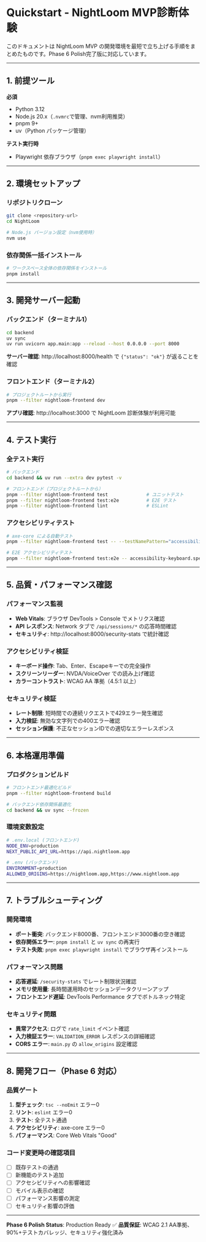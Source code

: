 # Quickstart - NightLoom MVP診断体験

このドキュメントは NightLoom MVP の開発環境を最短で立ち上げる手順をまとめたものです。Phase 6 Polish完了版に対応しています。

---

## 1. 前提ツール

**必須**
- Python 3.12
- Node.js 20.x（`.nvmrc`で管理、nvm利用推奨）
- pnpm 9+
- uv（Python パッケージ管理）

**テスト実行時**
- Playwright 依存ブラウザ（`pnpm exec playwright install`）

---

## 2. 環境セットアップ

### リポジトリクローン
```bash
git clone <repository-url>
cd NightLoom

# Node.js バージョン設定（nvm使用時）
nvm use
```

### 依存関係一括インストール
```bash
# ワークスペース全体の依存関係をインストール
pnpm install
```

---

## 3. 開発サーバー起動

### バックエンド（ターミナル1）
```bash
cd backend
uv sync
uv run uvicorn app.main:app --reload --host 0.0.0.0 --port 8000
```

**サーバー確認**: http://localhost:8000/health で `{"status": "ok"}` が返ることを確認

### フロントエンド（ターミナル2）
```bash
# プロジェクトルートから実行
pnpm --filter nightloom-frontend dev
```

**アプリ確認**: http://localhost:3000 で NightLoom 診断体験が利用可能

---

## 4. テスト実行

### 全テスト実行
```bash
# バックエンド
cd backend && uv run --extra dev pytest -v

# フロントエンド（プロジェクトルートから）
pnpm --filter nightloom-frontend test              # ユニットテスト
pnpm --filter nightloom-frontend test:e2e          # E2E テスト
pnpm --filter nightloom-frontend lint              # ESLint
```

### アクセシビリティテスト
```bash
# axe-core による自動テスト
pnpm --filter nightloom-frontend test -- --testNamePattern="accessibility"

# E2E アクセシビリティテスト
pnpm --filter nightloom-frontend test:e2e -- accessibility-keyboard.spec.ts
```

---

## 5. 品質・パフォーマンス確認

### パフォーマンス監視
- **Web Vitals**: ブラウザ DevTools > Console でメトリクス確認
- **API レスポンス**: Network タブで `/api/sessions/*` の応答時間確認
- **セキュリティ**: http://localhost:8000/security-stats で統計確認

### アクセシビリティ検証
- **キーボード操作**: Tab、Enter、Escapeキーでの完全操作
- **スクリーンリーダー**: NVDA/VoiceOver での読み上げ確認
- **カラーコントラスト**: WCAG AA 準拠（4.5:1 以上）

### セキュリティ検証
- **レート制限**: 短時間での連続リクエストで429エラー発生確認
- **入力検証**: 無効な文字列での400エラー確認
- **セッション保護**: 不正なセッションIDでの適切なエラーレスポンス

---

## 6. 本格運用準備

### プロダクションビルド
```bash
# フロントエンド最適化ビルド
pnpm --filter nightloom-frontend build

# バックエンド依存関係最適化
cd backend && uv sync --frozen
```

### 環境変数設定
```bash
# .env.local (フロントエンド)
NODE_ENV=production
NEXT_PUBLIC_API_URL=https://api.nightloom.app

# .env (バックエンド) 
ENVIRONMENT=production
ALLOWED_ORIGINS=https://nightloom.app,https://www.nightloom.app
```

---

## 7. トラブルシューティング

### 開発環境
- **ポート衝突**: バックエンド8000番、フロントエンド3000番の空き確認
- **依存関係エラー**: `pnpm install` と `uv sync` の再実行
- **テスト失敗**: `pnpm exec playwright install` でブラウザ再インストール

### パフォーマンス問題
- **応答遅延**: `/security-stats` でレート制限状況確認
- **メモリ使用量**: 長時間運用時のセッションデータクリーンアップ
- **フロントエンド遅延**: DevTools Performance タブでボトルネック特定

### セキュリティ問題
- **異常アクセス**: ログで `rate_limit` イベント確認
- **入力検証エラー**: `VALIDATION_ERROR` レスポンスの詳細確認
- **CORS エラー**: `main.py` の `allow_origins` 設定確認

---

## 8. 開発フロー（Phase 6 対応）

### 品質ゲート
1. **型チェック**: `tsc --noEmit` エラー0
2. **リント**: `eslint` エラー0  
3. **テスト**: 全テスト通過
4. **アクセシビリティ**: axe-core エラー0
5. **パフォーマンス**: Core Web Vitals "Good"

### コード変更時の確認項目
- [ ] 既存テストの通過
- [ ] 新機能のテスト追加
- [ ] アクセシビリティへの影響確認
- [ ] モバイル表示の確認
- [ ] パフォーマンス影響の測定
- [ ] セキュリティ影響の評価

---

**Phase 6 Polish Status**: Production Ready ✅
**品質保証**: WCAG 2.1 AA準拠、90%+テストカバレッジ、セキュリティ強化済み
